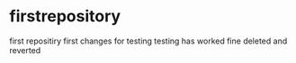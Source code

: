 # firstrepository
first repositiry 
first changes for testing
testing has worked fine
deleted
and reverted
